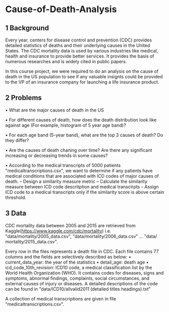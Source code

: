 # Cause-of-Death-Analysis


## 1 Background
Every year, centers for disease control and prevention (CDC) provides detailed statistics of deaths and their underlying causes in the United States. The CDC mortality data is used by various industries like medical, health and insurance to provide better services. It provides the basis of numerous researches and is widely cited in public papers.

In this course project, we were required to do an analysis on the cause of death in the US population to see if any valuable insignts could be provided to the VP of an insurance company for launching a life insurance product.


## 2 Problems
• What are the major causes of death in the US

• For different causes of death, how does the death distribution look like against age (For example, histogram of 5 year age band)?

• For each age band (5-year band), what are the top 3 causes of death? Do they differ?

• Are the causes of death chaning over time? Are there any significant increasing or decreasing trends in some causes?

• According to the medical transcripts of 5000 patients "medicaltranscriptions.csv", we want to determine if any patients have medical conditions that are associated with ICD codes of major causes of death.
    – Design a similarity measure metric
    – Calculate the similarity measure between ICD code descritption and medical transcirpts
    – Assign ICD code to a medical transcripts only if the similarity score is above certain threshold.
    
    
## 3 Data
CDC mortality data between 2005 and 2015 are retrieved from Kaggle(https://www.kaggle.com/cdc/mortality) i.e.
"data/mortality/2005_data.csv", "data/mortality/2006_data.csv" ... "data/ mortality/2015_data.csv". 

Every row in the files represents a death file in CDC. Each file contains 77 columns and the fields are selectively described as below:
    • current_data_year: the year of the statistics
    • detail_age: death age
    • icd_code_10th_revision: ICD10 code, a medical classification list by the World Health Organization (WHO). It contains codes for diseases, signs and symptoms, abnormal findings, complaints, social circumstances, and external causes of injury or diseases. A detailed descriptions of the code can be found in "data/ICD10/allvalid2011 (detailed titles headings).txt"
    
A collection of medical transcriptions are given in file "medicaltranscriptions.csv".
